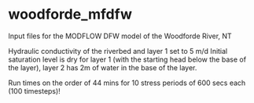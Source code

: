 # woodforde_mfdfw
Input files for the MODFLOW DFW model of the Woodforde River, NT

Hydraulic conductivity of the riverbed and layer 1 set to 5 m/d
Initial saturation level is dry for layer 1 (with the starting head below the base of the layer), layer 2 has 2m of water in the base of the layer.

Run times on the order of 44 mins for 10 stress periods of 600 secs each (100 timesteps)!
